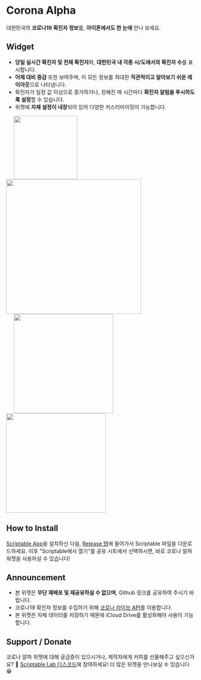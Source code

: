 # Corona Alpha
대한민국의 **코로나19 확진자 정보**를, **아이폰에서도 한 눈에** 만나 보세요.

## Widget
- **당일 실시간 확진자 및 전체 확진자**와, **대한민국 내 각종 시/도에서의 확진자 수**를 표시합니다.
- **어제 대비 증감** 또한 보여주며, 이 모든 정보를 최대한 **직관적이고 알아보기 쉬운 레이아웃**으로 나타냅니다.
- 확진자가 일정 값 이상으로 증가하거나, 정해진 매 시간마다 **확진자 알림을 푸시하도록 설정**할 수 있습니다. 
- 위젯에 **자체 설정이 내장**되어 있어 다양한 커스터마이징이 가능합니다.
<div>
<img width="170" src="https://user-images.githubusercontent.com/63099769/103260907-c4e96a00-49e2-11eb-99a0-bc9bca15bb2e.jpg" hspace="20">
<img width="360" src="https://user-images.githubusercontent.com/63099769/103262265-cec19c00-49e7-11eb-9853-c13b3d945ca8.jpg"><br>
<img width="266" src="https://user-images.githubusercontent.com/63099769/103261260-3bd33280-49e4-11eb-81bb-a36d8214ef6d.png" hspace="20">
<img width="266" src="https://user-images.githubusercontent.com/63099769/103261262-3d045f80-49e4-11eb-9715-6c76a5279b91.png">
</div>

## How to Install
[Scriptable App](https://apps.apple.com/kr/app/scriptable/id1405459188)을 설치하신 다음, [Release 탭](https://github.com/unvsDev/corona-alpha/releases)에 들어가서 Scriptable 파일을 다운로드하세요.
이후 "Scriptable에서 열기"를 공유 시트에서 선택하시면, 바로 코로나 알파 위젯을 사용하실 수 있습니다!

## Announcement
- 본 위젯은 **무단 재배포 및 재공유하실 수 없으며**, Github 링크를 공유하여 주시기 바랍니다.
- 코로나19 확진자 정보를 수집하기 위해 [코로나 라이브 API](https://corona-live.com/)를 이용합니다.
- 본 위젯은 자체 데이터를 저장하기 때문에 iCloud Drive를 활성화해야 사용이 가능합니다.

## Support / Donate
코로나 알파 위젯에 대해 궁금증이 있으시거나, 제작자에게 커피를 선물해주고 싶으신가요? 🥂
[Scriptable Lab 디스코드](https://discord.gg/BCP2S7BdaC)에 참여하세요! 더 많은 위젯을 만나보실 수 있습니다 😁
